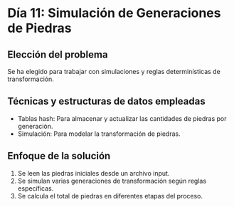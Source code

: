 # Día 11: Simulación de Generaciones de Piedras

## Elección del problema
Se ha elegido para trabajar con simulaciones y reglas determinísticas de transformación.

## Técnicas y estructuras de datos empleadas
- Tablas hash: Para almacenar y actualizar las cantidades de piedras por generación.
- Simulación: Para modelar la transformación de piedras.

## Enfoque de la solución
1. Se leen las piedras iniciales desde un archivo input.
2. Se simulan varias generaciones de transformación según reglas específicas.
3. Se calcula el total de piedras en diferentes etapas del proceso.

